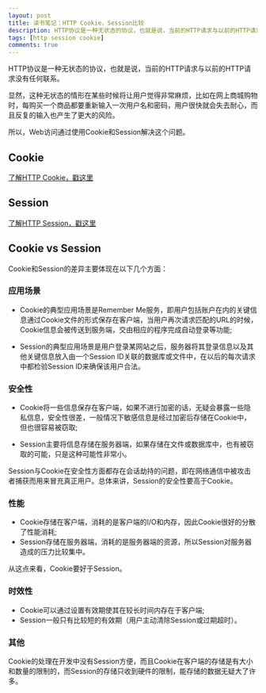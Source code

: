 ```yaml
---
layout: post
title: 读书笔记：HTTP Cookie，Session比较
description: HTTP协议是一种无状态的协议，也就是说，当前的HTTP请求与以前的HTTP请求没有任何联系。显然，这种无状态的情形在某些时候将让用户觉得非常麻烦，比如在网上商城购物时，每购买一个商品都要重新输入一次用户名和密码，用户很快就会失去耐心，而且反复的输入也产生了更大的风险。所以，Web访问通过使用Cookie和Session解决这个问题。
tags: [http session cookie]
comments: true
---
```


HTTP协议是一种无状态的协议，也就是说，当前的HTTP请求与以前的HTTP请求没有任何联系。

显然，这种无状态的情形在某些时候将让用户觉得非常麻烦，比如在网上商城购物时，每购买一个商品都要重新输入一次用户名和密码，用户很快就会失去耐心，而且反复的输入也产生了更大的风险。

所以，Web访问通过使用Cookie和Session解决这个问题。

## **Cookie**

[了解HTTP Cookie，戳这里](/program/2015/03/30/http-cookie-introduction.html)

## **Session**

[了解HTTP Session，戳这里](/program/2015/03/30/http-session-introduction.html)

## **Cookie vs Session**

Cookie和Session的差异主要体现在以下几个方面：

### **应用场景**
 
* Cookie的典型应用场景是Remember Me服务，即用户包括账户在内的关键信息通过Cookie文件的形式保存在客户端，当用户再次请求匹配的URL的时候，Cookie信息会被传送到服务端，交由相应的程序完成自动登录等功能;
 
* Session的典型应用场景是用户登录某网站之后，服务器将其登录信息以及其他关键信息放入由一个Session ID关联的数据库或文件中，在以后的每次请求中都检验Session ID来确保该用户合法。
 
### **安全性**

* Cookie将一些信息保存在客户端，如果不进行加密的话，无疑会暴露一些隐私信息，安全性很差，一般情况下敏感信息是经过加密后存储在Cookie中，但也很容易被窃取;

* Session主要将信息存储在服务器端，如果存储在文件或数据库中，也有被窃取的可能，只是这种可能性非常小。

Session与Cookie在安全性方面都存在会话劫持的问题，即在网络通信中被攻击者捕获而用来冒充真正用户。总体来讲，Session的安全性要高于Cookie。

### **性能**

* Cookie存储在客户端，消耗的是客户端的I/O和内存，因此Cookie很好的分散了性能消耗;
* Session存储在服务器端，消耗的是服务器端的资源，所以Session对服务器造成的压力比较集中。

从这点来看，Cookie要好于Session。

### **时效性**

* Cookie可以通过设置有效期使其在较长时间内存在于客户端;
* Session一般只有比较短的有效期（用户主动清除Session或过期超时）。

### **其他**

Cookie的处理在开发中没有Session方便，而且Cookie在客户端的存储是有大小和数量的限制的，而Session的存储只收到硬件的限制，能存储的数据无疑大了许多。